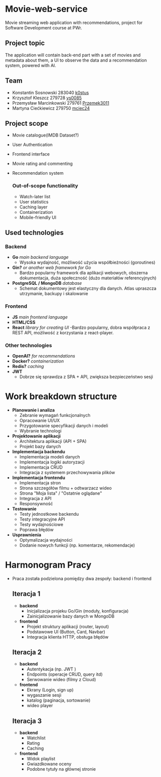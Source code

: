# Movie-web-service
Movie streaming web application with recommendations, project for Software Development course at PWr.

## Project topic
The application will contain back-end part with a set of movies and
metadata about them, a UI to observe the data and a recommendation 
system, powered with AI.

## Team
- Konstantin Sosnowski 283040  [k0stus](https://github.com/k0stus)
- Krzysztof Kleszcz 279728 [ys0085](https://github.com/ys0085)
- Przemysław Marcinkowski 279761 [Przemek3011](https://github.com/Przemek3011)
- Martyna Ciećkiewicz 279750 [mciec24](https://github.com/mciec24)

## Project scope
- Movie catalogue(IMDB Dataset?)
- User Authentication
- Frontend interface
- Movie rating and commenting
- Recommendation system

    ### Out-of-scope functionality
  - Watch-later list
  - User statistics 
  - Caching layer
  - Containerization
  - Mobile-friendly UI

## Used technologies

### Backend
- **Go** *main backend language*
    - Wysoka wydajność, możliwość użycia współbieżności (goroutines)
- **Gin?** *or another web framework for Go*
    - Bardzo popularny framework dla aplikacji webowych, obszerna dokumentacja, duża społeczność (dużo materiałów referencyjnych)   
- **PostgreSQL / MongoDB** *database*
  - Schemat dokumentowy jest elastyczny dla danych. Atlas upraszcza utrzymanie, backupy i skalowanie

### Frontend 
- **JS** *main frontend language*
- **HTML/CSS** 
- **React** *library for creating UI*
  -Bardzo popularny, dobra współpraca z REST API, możliwość z korzystania z react-player.

### Other technologies
- **OpenAI?** *for recommendations*
- **Docker?** *containerization*
- **Redis?** *caching*
- **JWT**
   - Dobrze się sprawdza z SPA + API, zwiększa bezpieczeństwo sesji

# Work breakdown structure
- **Planowanie i analiza**
  - Zebranie wymagań funkcjonalnych
  - Opracowanie UI/UX
  - Przygotowanie specyfikacji danych i modeli
  - Wybranie technologi
- **Projektowanie aplikacji**
  - Architektura aplikacji (API + SPA)
  - Projekt bazy danych
- **Implementacja backendu**
  - Implementacja modeli danych
  - Implementacja logiki autoryzacji
  - Implementacja CRUD
  - Integracja z systemem przechowywania plików
- **Implementacja frontendu**
  - Implementacja stron
  - Strona szczegółów filmu + odtwarzacz wideo
  - Strona "Moja lista" / "Ostatnie oglądane"
  - Integracja z API
  - Responsywność
- **Testowanie**
  - Testy jednostkowe backendu
  - Testy integracyjne API
  - Testy wydajnościowe
  - Poprawa błędów
- **Usprawnienia**
  - Optymalizacja wydajności
  - Dodanie nowych funkcji (np. komentarze, rekomendacje)
# Harmonogram Pracy
- Praca została podzielona pomiędzy dwa zespoły: backend i frontend
    ## Iteracja 1
    - **backend**
        - Inicjalizacja projeku Go/Gin (moduły, konfiguracja)
        - Zainicjalizowanie bazy danych w MongoDB
    - **frontend**
        - Projekt struktury aplikacji (router, layout)
        - Podstawowe UI (Button, Card, Navbar)
        - Integracja klienta HTTP, obsługa błędów
    ## Iteracja 2
    - **backend**
        - Autentykacja (np. JWT )
        - Endpoints (operacje CRUD, query itd)
        - Serwowanie wideo (filmy z Cloud)
    - **frontend**
        - Ekrany (Login, sign up)
        - wygaszanie sesji
        - katalog (paginacja, sortowanie) 
        - wideo player
    ## Iteracja 3
    - **backend**
        - Watchlist
        - Rating
        - Caching
    - **frontend**
        - Widok playlist
        - Gwiazdkowane oceny
        - Podobne tytuły na głównej stronie

        
